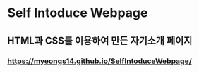 # Self Intoduce Webpage
## HTML과 CSS를 이용하여 만든 자기소개 페이지
### https://myeongs14.github.io/SelfIntoduceWebpage/
